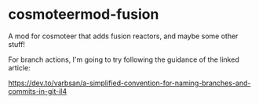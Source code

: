 # cosmoteermod-fusion
A mod for cosmoteer that adds fusion reactors, and maybe some other stuff!

For branch actions, I'm going to try following the guidance of the linked article:

https://dev.to/varbsan/a-simplified-convention-for-naming-branches-and-commits-in-git-il4
